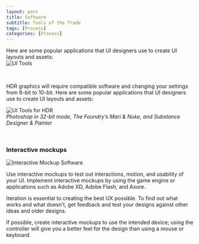 ```yaml
---
layout: post
title: Software
subtitle: Tools of the Trade
tags: [Process]
categories: [Process]
---
```


Here are some popular applications that UI designers use to create UI layouts and assets:  
![UI Tools](/privatebebomalaka/img/Software_Adobe.png)  

<br>

HDR graphics will require compatible software and changing your settings from 8-bit to 10-bit. Here are some popular applications that UI designers use to create UI layouts and assets:

![UI Tools for HDR](/privatebebomalaka/img/Software_HDR.png)  
_Photoshop in 32-bit mode, The Foundry’s Mari & Nuke, and Substance Designer & Painter_

<br>

### Interactive mockups

![Interactive Mockup Software](/privatebebomalaka/img/Software_Interactive.png)

Use interactive mockups to test out interactions, motion, and usability of your UI. Implement interactive mockups by using the game engine or applications such as Adobe XD, Adobe Flash, and Axure.

Iteration is essential to creating the best UX possible. To find out what works and what doesn’t, get feedback and test your designs against other ideas and older designs.

If possible, create interactive mockups to use the intended device; using the controller will give you a better feel for the design than using a mouse or keyboard.

<br>
